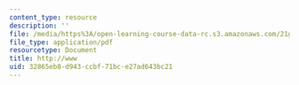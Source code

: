 ```yaml
---
content_type: resource
description: ''
file: /media/https%3A/open-learning-course-data-rc.s3.amazonaws.com/21g-114-chinese-vi-streamlined-spring-2005/32865eb8d943ccbf71bce27ad643bc21_MIT21G_114S05_4_13f.pdf
file_type: application/pdf
resourcetype: Document
title: http://www
uid: 32865eb8-d943-ccbf-71bc-e27ad643bc21
---
```

